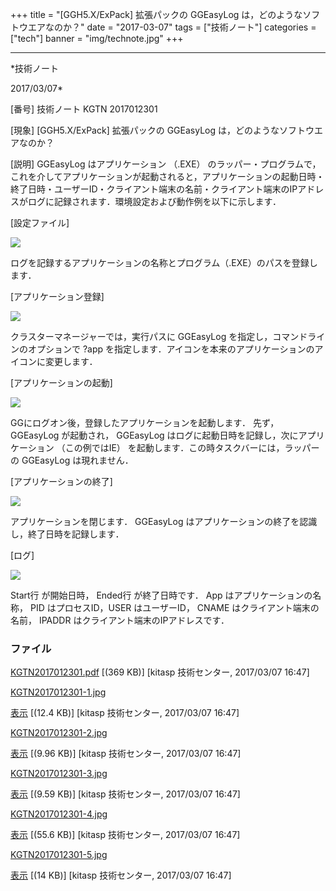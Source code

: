 ﻿+++
title = "[GGH5.X/ExPack] 拡張パックの GGEasyLog は，どのようなソフトウエアなのか？"
date = "2017-03-07"
tags = ["技術ノート"]
categories = ["tech"]
banner = "img/technote.jpg"
+++

-----------------------------------------------------------------------------------------------------------------------------

*技術ノート

2017/03/07*


[番号]
技術ノート KGTN 2017012301

[現象]
[GGH5.X/ExPack] 拡張パックの GGEasyLog
は，どのようなソフトウエアなのか？

[説明]
GGEasyLog はアプリケーション （.EXE）
のラッパー・プログラムで，これを介してアプリケーションが起動されると，アプリケーションの起動日時・終了日時・ユーザーID・クライアント端末の名前・クライアント端末のIPアドレスがログに記録されます．環境設定および動作例を以下に示します．

[設定ファイル]

![](http://techreport.kitasp.net/attachments/download/3259/KGTN2017012301-1.jpg)

ログを記録するアプリケーションの名称とプログラム（.EXE）のパスを登録します．

[アプリケーション登録]

![](http://techreport.kitasp.net/attachments/download/3260/KGTN2017012301-2.jpg)

クラスターマネージャーでは，実行パスに GGEasyLog
を指定し，コマンドラインのオプションで ?app
を指定します．アイコンを本来のアプリケーションのアイコンに変更します．

[アプリケーションの起動]

![](http://techreport.kitasp.net/attachments/download/3261/KGTN2017012301-3.jpg)

GGにログオン後，登録したアプリケーションを起動します． 先ず，GGEasyLog
が起動され， GGEasyLog はログに起動日時を記録し，次にアプリケーション
（この例ではIE） を起動します．この時タスクバーには，ラッパーの
GGEasyLog は現れません．

[アプリケーションの終了]

![](http://techreport.kitasp.net/attachments/download/3262/KGTN2017012301-4.jpg)

アプリケーションを閉じます． GGEasyLog
はアプリケーションの終了を認識し，終了日時を記録します．

[ログ]

![](http://techreport.kitasp.net/attachments/download/3263/KGTN2017012301-5.jpg)

Start行 が開始日時， Ended行 が終了日時です． App
はアプリケーションの名称， PID はプロセスID，USER はユーザーID， CNAME
はクライアント端末の名前， IPADDR はクライアント端末のIPアドレスです．


### ファイル

 
 


[KGTN2017012301.pdf](http://techreport.kitasp.net/attachments/download/3258/KGTN2017012301.pdf)
 [(369 KB)] [kitasp 技術センター, 2017/03/07
16:47]

[KGTN2017012301-1.jpg](http://techreport.kitasp.net/attachments/download/3259/KGTN2017012301-1.jpg)

[表示](http://techreport.kitasp.net/attachments/3259/KGTN2017012301-1.jpg "表示")
 [(12.4 KB)] [kitasp 技術センター, 2017/03/07
16:47]

[KGTN2017012301-2.jpg](http://techreport.kitasp.net/attachments/download/3260/KGTN2017012301-2.jpg)

[表示](http://techreport.kitasp.net/attachments/3260/KGTN2017012301-2.jpg "表示")
 [(9.96 KB)] [kitasp 技術センター, 2017/03/07
16:47]

[KGTN2017012301-3.jpg](http://techreport.kitasp.net/attachments/download/3261/KGTN2017012301-3.jpg)

[表示](http://techreport.kitasp.net/attachments/3261/KGTN2017012301-3.jpg "表示")
 [(9.59 KB)] [kitasp 技術センター, 2017/03/07
16:47]

[KGTN2017012301-4.jpg](http://techreport.kitasp.net/attachments/download/3262/KGTN2017012301-4.jpg)

[表示](http://techreport.kitasp.net/attachments/3262/KGTN2017012301-4.jpg "表示")
 [(55.6 KB)] [kitasp 技術センター, 2017/03/07
16:47]

[KGTN2017012301-5.jpg](http://techreport.kitasp.net/attachments/download/3263/KGTN2017012301-5.jpg)

[表示](http://techreport.kitasp.net/attachments/3263/KGTN2017012301-5.jpg "表示")
 [(14 KB)] [kitasp 技術センター, 2017/03/07
16:47]


 


 

